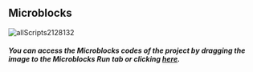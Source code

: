 ## Microblocks
![allScripts2128132](https://user-images.githubusercontent.com/112697142/190077808-17c9a28a-c74c-4c77-8527-80fa57c549e6.png)

##### You can access the Microblocks codes of the project by dragging the image to the Microblocks Run tab or clicking [here](https://microblocks.fun/run/microblocks.html#scripts=GP%20Scripts%0Adepends%20%27PicoBricks%27%0A%0Ascript%20573%2099%20%7B%0AwhenStarted%0Aforever%20%7B%0A%20%20if%20%28%28pb_temperature%29%20%3E%3D%2028%29%20%7B%0A%20%20%20%20pb_set_motor_speed%201%20100%0A%20%20%7D%20else%20%7B%0A%20%20%20%20pb_set_motor_speed%201%200%0A%20%20%7D%0A%7D%0A%7D%0A%0A "here").
